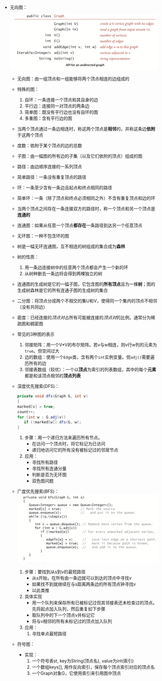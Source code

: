 - 无向图：

    ![xx](https://github.com/erenming/LearnAlgs4/raw/master/notes/images/WX20190414-091941@2x.png)

    - 无向图：由一组顶点和一组能够将两个顶点相连的边组成的
    - 特殊的图：
        1. 自环：一条连接一个顶点和其自身的边
        2. 平行边：连接同一对顶点的两条边
        3. 简单图：既没有平行边也没有自环的图
        4. 多重图：含有平行边的图
    - 当两个顶点通过一条边相连时，称这两个顶点是**相邻**的，并称这条边**依附**于这两个顶点
    - 度数：依附于某个顶点的边的总数
    - 子图：由一幅图的所有边的子集（以及它们依附的顶点）组成的图
    - 路径：由边顺序连接的一系列顶点
    - 简单路径：一条没有重复顶点的路径
    - 环：一条至少含有一条边且起点和终点相同的路径
    - 简单环：一条（除了顶点和终点必须相同之外）不含有重复顶点和边的环
    - 当两个顶点之间存在一条连接双方的路径时，称一个顶点和另一个顶点是**连通的**
    - 连通图：如果从任意一个顶点**都存在**一条路径到达另一个任意顶点
    - 无环图：一种不包含环的图
    - 树是一幅无环连通图，互不相连的树组成的集合成为**森林**
    - 树的性质：
        1. 用一条边连接树中的任意两个顶点都会产生一个新的环
        2. 从树种删去一条边将会得到两棵独立的树
    - 连通图的生成树是它的一幅子图，它包含图的**所有顶点**且为一棵**树**；图的生成树森林是它的所有连通子图的生成树的集合
    - 二分图：将顶点分成两个不相交的集U和V，使得同一个集内的顶点不相邻（没有共同边）
    - 密度：已经连接的*顶点对*占所有可能被连接的*顶点对*的比例。通常分为稀疏图和稠密图
    - 常见的3种图的表示
        1. 邻接矩阵：用一个V*V的布尔矩阵。若v与w相连，则v行w列的元素为`true`。但空间过大
        2. 边的数组：使用一个`Edge`类，含有两个`int`实例变量。但`adj()`需要遍历所有的边
        3. 邻接表数组（较优）：一个以**顶点**为索引的列表数组，其中的每个**元素**都是和该顶点相邻的**顶点列表**
    - 深度优先搜索(DFS)：

        ```java
        private void dfs(Graph G, int v)
        {
        marked[v] = true;
        count++;
        for (int w : G.adj(v))
           if (!marked[w]) dfs(G, w);
        }
        ```

        1. 步骤：用一个递归方法来遍历所有节点。
            - 在访问一个顶点时，将它标记为已访问
            - 递归地访问它的所有没有被标记过的邻居节点
        2. 应用：
            - 寻找所有路径
            - 寻找所有连通分量
            - 判断是否为无环图
            - 双色图问题
    - 广度优先搜索(BFS)：
        ![xx](https://github.com/erenming/LearnAlgs4/raw/master/notes/images/WX20190415-230210@2x.png)

        1. 步骤：要找到从s到v的最短路径
            - 从s开始，在所有由一条边就可以到达的顶点中寻找v
            - 如果找不到就继续在与s距离两条边的所有顶点钟寻找v
            - 以此类推
        2. 具体实现
            - 用一个队列来保存所有已被标记过但其邻接表还未检查过的顶点。先将起点加入队列，然后重复如下步骤
            - 取队列中的下一个顶点v并标记它
            - 将与v相邻的所有未标记过的顶点加入队列
        3. 应用：
            1. 寻找单点最短路径
    - 符号图：
        - 实现：
            1. 一个符号表st, key为String(顶点名), value为int(索引)
            2. 一个数组keys[], 用作反向索引，保存每个顶点索引对应的顶点名
            3. 一个Graph对象G，它使用索引来引用图中顶点